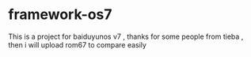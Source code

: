 # framework-os7
This is a project for baiduyunos v7 , thanks for some people from tieba , then i will upload rom67 to compare easily
